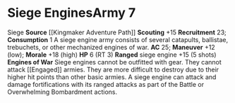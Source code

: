 ﻿---
ac: '25'
hp: '6'
id: '4'
level: '7'
name: Siege Engines
rarity: Common
source: '[[DATABASE/source/Kingmaker Adventure Path|Kingmaker Adventure Path]]'
trait:
- '[[DATABASE/trait/Siege|Siege]]'
type: Warfare Army

---
# Siege Engines<span class="item-type">Army 7</span>

<span class="item-trait">Siege</span>
**Source** [[Kingmaker Adventure Path]]
**Scouting** +15
**Recruitment** 23; **Consumption** 1
A siege engine army consists of several catapults, ballistae, trebuchets, or other mechanized engines of war.
**AC** 25; **Maneuver** +12 (low); **Morale** +18 (high)
**HP** 6 (RT 3)
**Ranged** siege engine +15 (5 shots)
**Engines of War** Siege engines cannot be outfitted with gear. They cannot attack [[Engaged]] armies. They are more difficult to destroy due to their higher hit points than other basic armies. A siege engine can attack and damage fortifications with its ranged attacks as part of the Battle or Overwhelming Bombardment actions.
